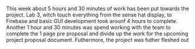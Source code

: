 This week about 5 hours and 30 minutes of work has been put towards the project. Lab 3, witch touch everything from the sense hat display,
to Firebase and basic GUI development took arounf 4 hours to complete. Another 1 hour and 30 minutes was spend working with the team to 
complete the 1 page pre proposal and divide up the work for the upcoming project proposal document. Futhermore, the project was futher fleshed out
